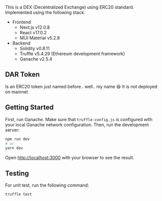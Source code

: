 This is a DEX (Decentralized Exchange) using ERC20 standard. Implemented using the following stack:
- Frontend
    - Next.js v12.0.8
    - React v17.0.2
    - MUI Material v5.2.8
- Backend
    - Solidity v0.8.11
    - Truffle v5.4.29 (Ethereum development framework)
    - Ganache v2.5.4

## DAR Token

Is an ERC20 token just named before.. well.. my name 😆
It is not deployed on mainnet

## Getting Started

First, run Ganache.
Make sure that `truffle-config.js` is configured with your local Ganache network configuration.
Then, run the development server:

```bash
npm run dev
# or
yarn dev
```

Open [http://localhost:3000](http://localhost:3000) with your browser to see the result.

## Testing
For unit test, run the following command:

```bash
truffle test
```





